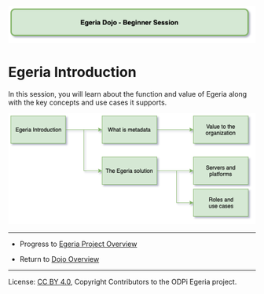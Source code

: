 <!-- SPDX-License-Identifier: CC-BY-4.0 -->
<!-- Copyright Contributors to the ODPi Egeria project 2020. -->

![Green - Beginner sessions](egeria-dojo-session-coding-green-beginner-session.png)

# Egeria Introduction

In this session, you will learn about the function and value of Egeria
along with the key concepts and use cases it supports.

![Introduction Content](egeria-dojo-day-1-1-introduction.png)



----
* Progress to [Egeria Project Overview](egeria-dojo-day-1-2-project-introduction.md)

* Return to [Dojo Overview](.)

----
License: [CC BY 4.0](https://creativecommons.org/licenses/by/4.0/),
Copyright Contributors to the ODPi Egeria project.